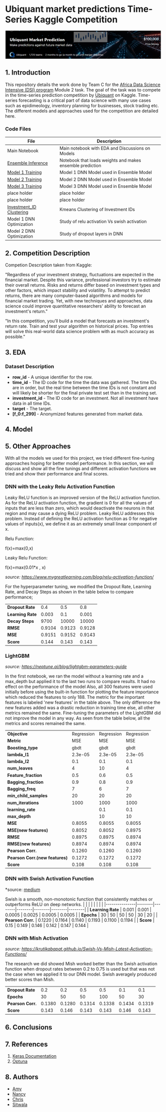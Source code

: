 # Ubiquant market predictions Time-Series Kaggle Competition
![cover](https://github.com/AmyRouillard/DSI-FCANS/blob/development/images/cover_image.png)

## 1. Introduction
This repository details the work done by Team C for the [Africa Data Science Intensive (DSI) program](http://dsi-program.com/) Module 2 task. The goal of the task was to compete in the time-series prediction competition by [Ubiquant](https://www.kaggle.com/c/ubiquant-market-prediction) on Kaggle. Time-series forecasting is a critical part of data science with many use cases such as epidimeology, inventory planning for businesses, stock trading etc. The different models and approaches used for the competition are detailed here.  

### Code Files

| File  | Description |
|---|---|
| Main Notebook | Main notebook with EDA and Discussions on Models |
| [Ensemble Inference](https://github.com/AmyRouillard/DSI-FCANS/blob/development/notebooks/ensemble-model-fscans.ipynb) | Notebook that loads weights and makes ensemble prediction |
| [Model 1 Training](https://github.com/AmyRouillard/DSI-FCANS/blob/development/notebooks/dnn-base-model-1.ipynb) | Model 1 DNN Model used in Ensemble Model |
| [Model 2 Training](https://github.com/AmyRouillard/DSI-FCANS/blob/development/notebooks/model-2-10fold-model-2.ipynb) | Model 2 DNN Model used in Ensemble Model |
| [Model 3 Training](https://github.com/AmyRouillard/DSI-FCANS/blob/development/notebooks/model-3-10fold.ipynb) | Model 3 DNN Model used in Ensemble Model |
| place holder  | place holder |
| place holder |  place holder |
| [Investment_ID Clustering](https://github.com/AmyRouillard/DSI-FCANS/blob/development/notebooks/investment-id-clustering.ipynb) | Kmeans Clustering of Investment IDs |
| Model 1 DNN Optimization | Study of relu activation Vs swish activation |
| Model 2 DNN Optimization | Study of dropout layers in DNN |


## 2. Competition Description
Competion Description taken from Kaggle:

"Regardless of your investment strategy, fluctuations are expected in the financial market. Despite this variance, professional investors try to estimate their overall returns. Risks and returns differ based on investment types and other factors, which impact stability and volatility. To attempt to predict returns, there are many computer-based algorithms and models for financial market trading. Yet, with new techniques and approaches, data science could improve quantitative researchers' ability to forecast an investment's return."

"In this competition, you’ll build a model that forecasts an investment's return rate. Train and test your algorithm on historical prices. Top entries will solve this real-world data science problem with as much accuracy as possible."

## 3. EDA
### Dataset Description
* **row_id** - A unique identifier for the row.
* **time_id** - The ID code for the time the data was gathered. The time IDs are in order, but the real time between the time IDs is not constant and will likely be shorter for the final private test set than in the training set.
* **investment_id** - The ID code for an investment. Not all investment have data in all time IDs.
* **target** - The target.
* **[f_0:f_299]** - Anonymized features generated from market data.

## 4. Model


## 5. Other Approaches 

With all the models we used for this project, we tried different fine-tuning approaches hoping for better model performance. In this section, we will discuss and show all the fine tunings and different activation functions we tried and show their performance and final scores.

### DNN with the Leaky Relu Activation Function

Leaky ReLU function is an improved version of the ReLU activation function. As for the ReLU activation function, the gradient is 0 for all the values of inputs that are less than zero, which would deactivate the neurons in that region and may cause a dying ReLU problem. Leaky ReLU addresses this problem. Instead of defining the ReLU activation function as 0 for negative values of inputs(x), we define it as an extremely small linear component of x.

Relu Function:

  f(x)=max(0,x)

Leaky Relu Function:

   f(x)=max(0.01*x , x)

*source: https://www.mygreatlearning.com/blog/relu-activation-function/*

For the hyperparameter tuning, we modified the Dropout Rate, Learning Rate, and Decay Steps as shown in the table below to compare performance; 

|               |        |        |        | 
|---------------|--------|--------|--------|
| **Dropout Rate**  | 0.4    | 0.5    | 0.8    |  
| **Learning Rate** | 0.003  | 0.1    | 0.001  |   
| **Decay Steps**   | 9700   | 10000  | 10000  |   
|**RMSE**         | 0.9104 | 0.9123 | 0.9128 |   
|**MSE**           | 0.9151 | 0.9152 | 0.9143 |   
| **Score**         | 0.144  | 0.143  | 0.143  |   

### LightGBM

*source: https://neptune.ai/blog/lightgbm-parameters-guide*

In the first notebook, we ran the model without a learning rate and a max_depth but applied it to the last two runs to compare results. It had no effect on the performance of the model
Also, all 300 features were used initially before using the built-in function for plotting the feature importance which reduced the features to only 188. The metric for the important features is labeled 'new features' in the table above. The only difference the new features added was a drastic reduction in training time else, all other metrics remained the same.
Fine-tuning the parameters of the LightGBM did not improve the model in any way. As seen from the table below, all the metrics and scores remained the same.

|                             |             |            |            |
|-----------------------------|-------------|------------|------------|
| **Objective**               |  Regression | Regression | Regression | 
| **Metric**                  |  MSE        | MSE        | MSE        |
| **Boosting_type**           |  gbdt       | gbdt       | gbdt       |
| **lambda_l1**               | 2.3e-05     | 2.3e-05    | 2.3e-05    |   
| **lambda_l2**               | 0.1         | 0.1        | 0.1        |
| **num_leaves**              | 4           | 10         | 4          |
| **Feature_fraction**        | 0.5         | 0.6        | 0.5        | 
| **Bagging_fraction**        | 0.9         | 0.8        | 0.9        |
| **Bagging_freq**            | 7           | 6          | 7          |
| **min_child_samples**       | 20          | 20         | 20         |
| **num_iterations**          | 1000        | 1000       | 1000       |
| **learning_rate**           |             | 0.1        | 0.1        |
| **max_depth**               |             | 10         | 10         |
| **MSE**                     | 0.8055      | 0.8055     | 0.8055     |    
| **MSE(new features)**       | 0.8052      | 0.8052     | 0.8975     |   
| **RMSE**                    | 0.8975      | 0.8975     | 0.8974     |  
| **RMSE(new features)**      | 0.8974      | 0.8974     | 0.8974     | 
| **Pearson Corr.**           | 0.1260      | 0.1260     | 0.1260     | 
| **Pearson Corr.(new features)** | 0.1272      | 0.1272     | 0.1272     |
| **Score**                       | 0.108       | 0.108      | 0.108      |


### DNN with Swish Activation Function

*source: [medium](https://medium.com/@neuralnets/swish-activation-function-by-google-53e1ea86f820#:~:text=Swish%20is%20a%20smooth%2C%20non,that%20actually%20creates%20the%20difference*) 

Swish is a smooth, non-monotonic function that consistently matches or outperforms ReLU on deep networks. 
|               |        |        |        |        |        |        |
|---------------|--------|--------|--------|--------|--------|--------|
| **Learning Rate** | 0.001  | 0.001  | 0.0005 | 0.0025 | 0.0005 | 0.0005 |
| **Epochs**        | 30     | 50     | 50     | 50     | 30     | 20     |
| **Pearson Corr.** | 0.1220 | 0.1164 | 0.1140 | 0.1193 | 0.1100 | 0.1194 |
| **Score**         | 0.15   | 0.149  | 0.146  | 0.142  | 0.147  | 0.144  |


### DNN with Mish Activation

*source: https://krutikabapat.github.io/Swish-Vs-Mish-Latest-Activation-Functions/*

The research we did showed Mish worked better than the Swish activation function when dropout rates between 0.2 to 0.75 is used but that was not the case when we applied it to our DNN model. Swish averagely produced better scores than Mish. 

|               |        |        |        |        |        |        |
|---------------|--------|--------|--------|--------|--------|--------|
|**Dropout Rate**  | 0.2    | 0.2    | 0.5    |   0.5  | 0.1    | 0.1    |
| **Epochs**        | 30     | 50     | 50     |  100   | 50     | 30     |
| **Pearson Corr.** | 0.1380 | 0.1280 | 0.1314 | 0.1338 | 0.1434 | 0.1319 |
| **Score**         | 0.143  | 0.146  | 0.143  | 0.143  | 0.146  | 0.143  |


## 6. Conclusions


## 7. References
1. [Keras Documentation](https://keras.io/api/)
2. [Optuna](https://optuna.readthedocs.io/en/stable/)
## 8. Authors
* [Amy](https://github.com/AmyRouillard)
* [Nancy](https://github.com/NancyArmah)
* [Chris](https://github.com/chrisliti)
* [Sitwala](https://github.com/SitwalaM)

